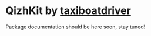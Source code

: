 # QizhKit by [taxiboatdriver](https://taxiboatdriver.com)
Package documentation should be here soon, stay tuned!